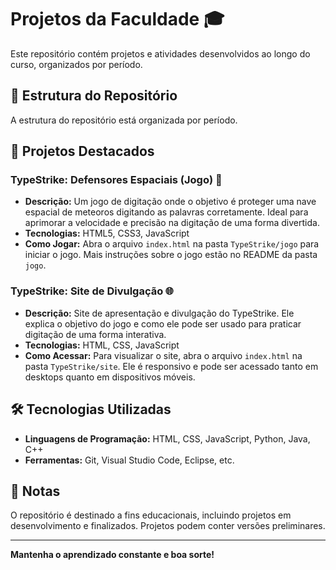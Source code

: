 # Projetos da Faculdade 🎓

Este repositório contém projetos e atividades desenvolvidos ao longo do curso, organizados por período.

## 📂 Estrutura do Repositório

A estrutura do repositório está organizada por período.

## 🚀 Projetos Destacados

### TypeStrike: Defensores Espaciais (Jogo) 🚀
- **Descrição:** Um jogo de digitação onde o objetivo é proteger uma nave espacial de meteoros digitando as palavras corretamente. Ideal para aprimorar a velocidade e precisão na digitação de uma forma divertida.
- **Tecnologias:** HTML5, CSS3, JavaScript
- **Como Jogar:** Abra o arquivo `index.html` na pasta `TypeStrike/jogo` para iniciar o jogo. Mais instruções sobre o jogo estão no README da pasta `jogo`.

### TypeStrike: Site de Divulgação 🌐
- **Descrição:** Site de apresentação e divulgação do TypeStrike. Ele explica o objetivo do jogo e como ele pode ser usado para praticar digitação de uma forma interativa.
- **Tecnologias:** HTML, CSS, JavaScript
- **Como Acessar:** Para visualizar o site, abra o arquivo `index.html` na pasta `TypeStrike/site`. Ele é responsivo e pode ser acessado tanto em desktops quanto em dispositivos móveis.

## 🛠️ Tecnologias Utilizadas

- **Linguagens de Programação:** HTML, CSS, JavaScript, Python, Java, C++
- **Ferramentas:** Git, Visual Studio Code, Eclipse, etc.

## 📌 Notas

O repositório é destinado a fins educacionais, incluindo projetos em desenvolvimento e finalizados. Projetos podem conter versões preliminares.

---

**Mantenha o aprendizado constante e boa sorte!**
